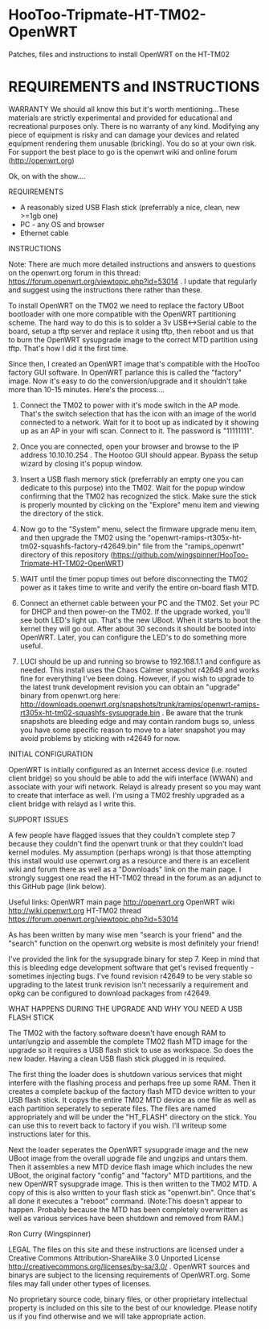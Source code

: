 HooToo-Tripmate-HT-TM02-OpenWRT
===============================

Patches, files and instructions to install OpenWRT on the HT-TM02


REQUIREMENTS and INSTRUCTIONS
==================


WARRANTY
We should all know this but it's worth mentioning...These materials are strictly experimental and provided for educational and recreational purposes only. There is no warranty of any kind. Modifying any piece of equipment is risky and can
damage your devices and related equipment rendering them unusable (bricking). You do so at your own risk. For support the best place to go is the openwrt wiki and online forum (http://openwrt.org)

Ok, on with the show....

REQUIREMENTS

- A reasonably sized USB Flash stick (preferrably a nice, clean, new >=1gb one)
- PC - any OS and browser
- Ethernet cable

INSTRUCTIONS

Note: There are much more detailed instructions and answers to questions on the openwrt.org forum in this thread: 
https://forum.openwrt.org/viewtopic.php?id=53014 . I update that regularly and suggest using the instructions there rather than these.

To install OpenWRT on the TM02 we need to replace the factory UBoot bootloader with one more compatible with the OpenWRT partitioning scheme. The hard way to do this is to solder a 3v USB<->Serial cable to the board, setup a tftp server and replace it using tftp, then reboot and us that to  burn the OpenWRT sysupgrade image to the correct MTD partition using tftp. That's how I did it the first time.

Since then, I created an OpenWRT image that's compatible with the HooToo factory GUI software. In OpenWRT parlance this is called the "factory" image. Now it's easy to do the conversion/upgrade and it shouldn't take more than 10-15 minutes. Here's the process....

1. Connect the TM02 to power with it's mode switch in the AP mode. That's the switch selection that has the icon with an image of the world connected to a network. Wait for it to boot up as indicated by it showing up as an AP in your wifi scan. Connect to it. The password is "11111111".

2. Once you are connected, open your browser and browse to the IP address 10.10.10.254 . The Hootoo GUI should appear. Bypass the setup wizard by closing it's popup window.

3. Insert a USB flash memory stick (preferrably an empty one you can dedicate to this purpose) into the TM02. Wait for the popup window confirming that the TM02 has recognized the stick. Make sure the stick is properly mounted by clicking on the "Explore" menu item and viewing the directory of the stick.

4. Now go to the "System" menu, select the firmware upgrade menu item, and then upgrade the TM02 using the "openwrt-ramips-rt305x-ht-tm02-squashfs-factory-r42649.bin" file from the "ramips_openwrt" directory of this repository
(https://github.com/wingspinner/HooToo-Tripmate-HT-TM02-OpenWRT)

5. WAIT until the timer popup times out before disconnecting the TM02 power as it takes time to write and verify the entire on-board flash MTD.

6. Connect an ethernet cable between your PC and the TM02. Set your PC for DHCP and then power-on the TM02. If the upgrade worked, you'll see both LED's light up. That's the new UBoot. When it starts to boot the kernel they will go out. After about 30 seconds it should be booted into OpenWRT. Later, you can configure the LED's to do something more useful.

7. LUCI should be up and running so browse to 192.168.1.1 and configure as needed. This install uses the Chaos Calmer snapshot r42649 and works fine for everything I've been doing. However, if you wish to upgrade to the latest trunk development revision you can obtain an "upgrade" binary from openwrt.org here: http://downloads.openwrt.org/snapshots/trunk/ramips/openwrt-ramips-rt305x-ht-tm02-squashfs-sysupgrade.bin . Be aware that the trunk snapshots are bleeding edge and may contain random bugs so, unless you have some specific reason to move to a later snapshot you may avoid problems by sticking with r42649 for now.

INITIAL CONFIGURATION

OpenWRT is initially configured as an Internet access device (i.e. routed client bridge) so you should be able to add the wifi interface (WWAN) and associate with your wifi network. Relayd is already present so you may want to create that interface as well. I'm using a TM02 freshly upgraded as a client bridge with relayd as I write this.

SUPPORT ISSUES

A few people have flagged issues that they couldn't complete step 7 because they couldn't find the openwrt trunk or that they couldn't load kernel modules. My assumption (perhaps wrong) is that those attempting this install would use openwrt.org as a resource and there is an excellent wiki and forum there as well as a "Downloads" link on the main page. I strongly suggest one read the HT-TM02 thread in the forum as an adjunct to this GitHub page (link below).

Useful links:
OpenWRT main page    http://openwrt.org
OpenWRT wiki         http://wiki.openwrt.org
HT-TM02 thread       https://forum.openwrt.org/viewtopic.php?id=53014

As has been written by many wise men "search is your friend" and the "search" function on the openwrt.org website is most definitely your friend!

I've provided the link for the sysupgrade binary for step 7. Keep in mind that this is bleeding edge development software that get's revised frequently - sometimes injecting bugs. I've found revision r42649 to be very stable so upgrading to the latest trunk revision isn't necessarily a requirement and opkg can be configured to download packages from r42649.

WHAT HAPPENS DURING THE UPGRADE AND WHY YOU NEED A USB FLASH STICK

The TM02 with the factory software doesn't have enough RAM to untar/ungzip and assemble the complete TM02 flash MTD image for the upgrade so it requires a USB flash stick to use as workspace. So does the new loader. Having a clean USB flash stick plugged in is required.

The first thing the loader does is shutdown various services that might interfere with the flashing process and perhaps free up some RAM. Then it creates a complete backup of the factory flash MTD device written to your USB flash stick. It copys the entire TM02 MTD device as one file as well as each partition seperately to seperate files. The files are named appropriately and will be under the "HT_FLASH" directory on the stick. You can use this to revert back to factory if you wish. I'll writeup some instructions later for this. 

Next the loader seperates the OpenWRT sysupgrade image and the new UBoot image from the overall upgrade file and  ungzips and untars them. Then it assembles a new MTD device flash image which includes the new UBoot, the original factory "config" and "factory" MTD partitions, and the new OpenWRT sysupgrade image. This is then written to the TM02 MTD. A copy of this is also written to your flash stick as "openwrt.bin". Once that's all done it executes a "reboot" command. (Note:This doesn't appear to happen. Probably because the MTD has been completely overwritten as well as various services have been shutdown and removed from RAM.)

Ron Curry (Wingspinner)

LEGAL
The files on this site and these instructions are licensed under a  Creative Commons Attribution-ShareAlike 3.0 Unported License
http://creativecommons.org/licenses/by-sa/3.0/ . OpenWRT sources and binarys are subject to the licensing requirements of OpenWRT.org. Some files may fall under other types of licenses. 

No proprietary source code, binary files, or other proprietary intellectual property is included on this site to the best of our knowledge. Please notify us if you find otherwise and we will take appropriate action. 
